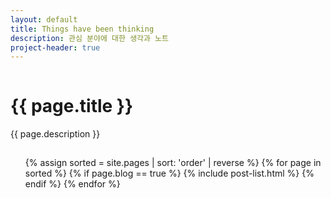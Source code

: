 ```yaml
---
layout: default
title: Things have been thinking
description: 관심 분야에 대한 생각과 노트
project-header: true
---
```

<div class='o-grid'>
    <div class='o-grid__col o-grid__col--full'>
        <div class='o-grid__head o-grid__head--full'>
            <hr style='visibility:hidden'>
            <h1 class='c-page__title'>{{ page.title }}</h1>
            <p class='c-page__subtitle'>{{ page.description }}</p>
            <hr style='visibility:hidden'>
        </div>
        <ul class='c-list'>
            {% assign sorted = site.pages | sort: 'order' | reverse %}
            {% for page in sorted %}
                {% if page.blog == true %}
                    {% include post-list.html %}
                {% endif %}
            {% endfor %}
        </ul>
    </div>
</div>